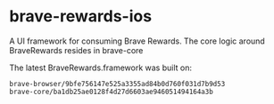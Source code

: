 # brave-rewards-ios

A UI framework for consuming Brave Rewards. The core logic around BraveRewards resides in brave-core

The latest BraveRewards.framework was built on:

```
brave-browser/9bfe756147e525a3355ad84b0d760f031d7b9d53
brave-core/ba1db25ae0128f4d27d6603ae946051494164a3b
```
